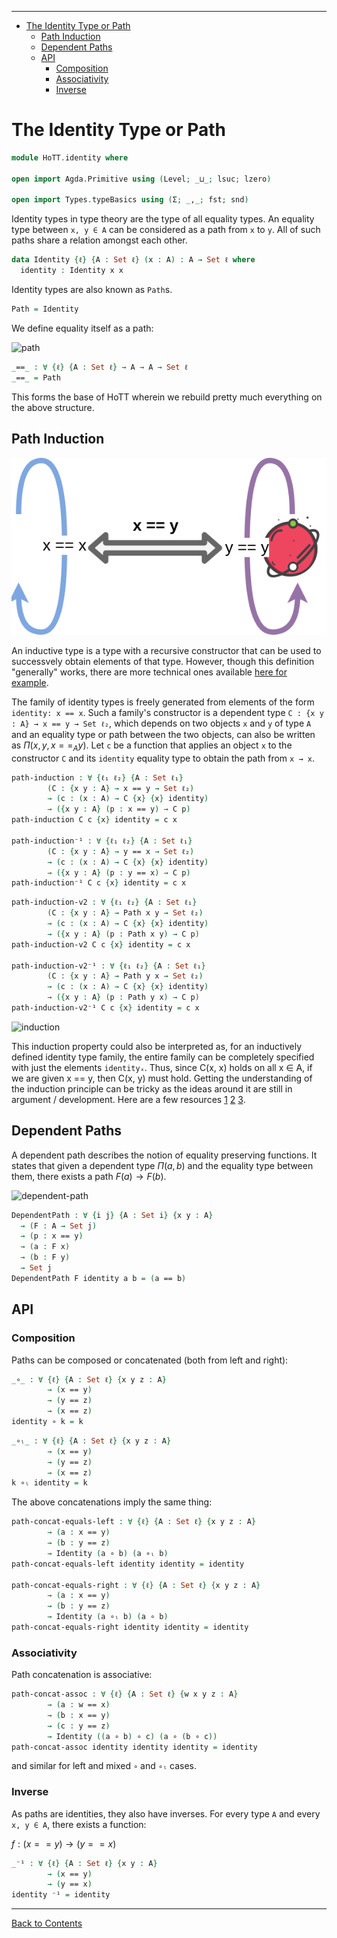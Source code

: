 <!-- START doctoc generated TOC please keep comment here to allow auto update -->
<!-- DON'T EDIT THIS SECTION, INSTEAD RE-RUN doctoc TO UPDATE -->
****

- [The Identity Type or Path](#the-identity-type-or-path)
  - [Path Induction](#path-induction)
  - [Dependent Paths](#dependent-paths)
  - [API](#api)
    - [Composition](#composition)
    - [Associativity](#associativity)
    - [Inverse](#inverse)

<!-- END doctoc generated TOC please keep comment here to allow auto update -->


# The Identity Type or Path

```agda
module HoTT.identity where

open import Agda.Primitive using (Level; _⊔_; lsuc; lzero)

open import Types.typeBasics using (Σ; _,_; fst; snd)
```

Identity types in type theory are the type of all equality types. An equality type between `x, y ∈ A` can be considered as a path from `x` to `y`. All of such paths share a relation amongst each other.

```agda
data Identity {ℓ} {A : Set ℓ} (x : A) : A → Set ℓ where
  identity : Identity x x
```

Identity types are also known as `Path`s.

```agda
Path = Identity
```

We define equality itself as a path:

![path](./path.png)

```agda
_==_ : ∀ {ℓ} {A : Set ℓ} → A → A → Set ℓ
_==_ = Path
```

This forms the base of HoTT wherein we rebuild pretty much everything on the above structure.

## Path Induction

![path-induction](./path-induction.png)

An inductive type is a type with a recursive constructor that can be used to successvely obtain elements of that type. However, though this definition "generally" works, there are more technical ones available [here for example](https://github.com/HoTT/book/issues/460).

The family of identity types is freely generated from elements of the form `identity: x == x`. Such a family's constructor is a dependent type `C : {x y : A} → x == y → Set ℓ₂`, which depends on two objects `x` and `y` of type `A` and an equality type or path between the two objects, can also be written as $Π(x, y, x ==_A y)$. Let `c` be a function that applies an object `x` to the constructor `C` and its `identity` equality type to obtain the path from `x → x`.

```agda
path-induction : ∀ {ℓ₁ ℓ₂} {A : Set ℓ₁}
        (C : {x y : A} → x == y → Set ℓ₂)
        → (c : (x : A) → C {x} {x} identity)
        → ({x y : A} (p : x == y) → C p)
path-induction C c {x} identity = c x

path-induction⁻¹ : ∀ {ℓ₁ ℓ₂} {A : Set ℓ₁}
        (C : {x y : A} → y == x → Set ℓ₂)
        → (c : (x : A) → C {x} {x} identity)
        → ({x y : A} (p : y == x) → C p)
path-induction⁻¹ C c {x} identity = c x
```

```agda
path-induction-v2 : ∀ {ℓ₁ ℓ₂} {A : Set ℓ₁}
        (C : {x y : A} → Path x y → Set ℓ₂)
        → (c : (x : A) → C {x} {x} identity)
        → ({x y : A} (p : Path x y) → C p)
path-induction-v2 C c {x} identity = c x

path-induction-v2⁻¹ : ∀ {ℓ₁ ℓ₂} {A : Set ℓ₁}
        (C : {x y : A} → Path y x → Set ℓ₂)
        → (c : (x : A) → C {x} {x} identity)
        → ({x y : A} (p : Path y x) → C p)
path-induction-v2⁻¹ C c {x} identity = c x
```

![induction](./induction.png)
<!-- ![abstract-path-induction](./abstract-path-induction.png) -->

This induction property could also be interpreted as, for an inductively defined identity type family, the entire family can be completely specified with just the elements `identityₓ`. Thus, since C(x, x) holds on all x ∈ A, if we are given x == y, then C(x, y) must hold. Getting the understanding of the induction principle can be tricky as the ideas around it are still in argument / development. Here are a few resources [1](https://planetmath.org/1121pathinduction) [2](https://math.stackexchange.com/questions/1667582/how-am-i-to-interpret-induction-recursion-in-type-theory) [3](https://cs.stackexchange.com/questions/28701/is-path-induction-constructive?newreg=3d0d333631c24ef0a8737f6072c14278).

## Dependent Paths

A dependent path describes the notion of equality preserving functions. It states that given a dependent type $Π(a, b)$ and the equality type between them, there exists a path $F(a) → F(b)$.

![dependent-path](./dependent_path.png)

```agda
DependentPath : ∀ {i j} {A : Set i} {x y : A}
  → (F : A → Set j)
  → (p : x == y)
  → (a : F x)
  → (b : F y)
  → Set j
DependentPath F identity a b = (a == b)
```

## API

### Composition

Paths can be composed or concatenated (both from left and right):

```agda
_∘_ : ∀ {ℓ} {A : Set ℓ} {x y z : A}
        → (x == y)
        → (y == z)
        → (x == z)
identity ∘ k = k
```

```agda
_∘ₗ_ : ∀ {ℓ} {A : Set ℓ} {x y z : A}
        → (x == y)
        → (y == z)
        → (x == z)
k ∘ₗ identity = k
```

The above concatenations imply the same thing:

```agda
path-concat-equals-left : ∀ {ℓ} {A : Set ℓ} {x y z : A}
        → (a : x == y)
        → (b : y == z)
        → Identity (a ∘ b) (a ∘ₗ b)
path-concat-equals-left identity identity = identity

path-concat-equals-right : ∀ {ℓ} {A : Set ℓ} {x y z : A}
        → (a : x == y)
        → (b : y == z)
        → Identity (a ∘ₗ b) (a ∘ b)
path-concat-equals-right identity identity = identity
```

### Associativity

Path concatenation is associative:

```agda
path-concat-assoc : ∀ {ℓ} {A : Set ℓ} {w x y z : A}
        → (a : w == x)
        → (b : x == y)
        → (c : y == z)
        → Identity ((a ∘ b) ∘ c) (a ∘ (b ∘ c))
path-concat-assoc identity identity identity = identity
```

and similar for left and mixed `∘` and `∘ₗ` cases.

### Inverse

As paths are identities, they also have inverses. For every type `A` and every `x, y ∈ A`, there exists a function:

$f : (x == y) → (y == x)$

```agda
_⁻¹ : ∀ {ℓ} {A : Set ℓ} {x y : A}
        → (x == y)
        → (y == x)
identity ⁻¹ = identity
```

****
[Back to Contents](./contents.html)

